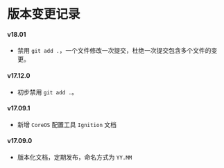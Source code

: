 # 版本变更记录

#### v18.01

- 禁用 `git add .`，一个文件修改一次提交，杜绝一次提交包含多个文件的变更。

#### v17.12.0

- 初步禁用 `git add .`。

#### v17.09.1

- 新增 `CoreOS` 配置工具 `Ignition` 文档

#### v17.09.0

- 版本化文档，定期发布，命名方式为 `YY.MM`
